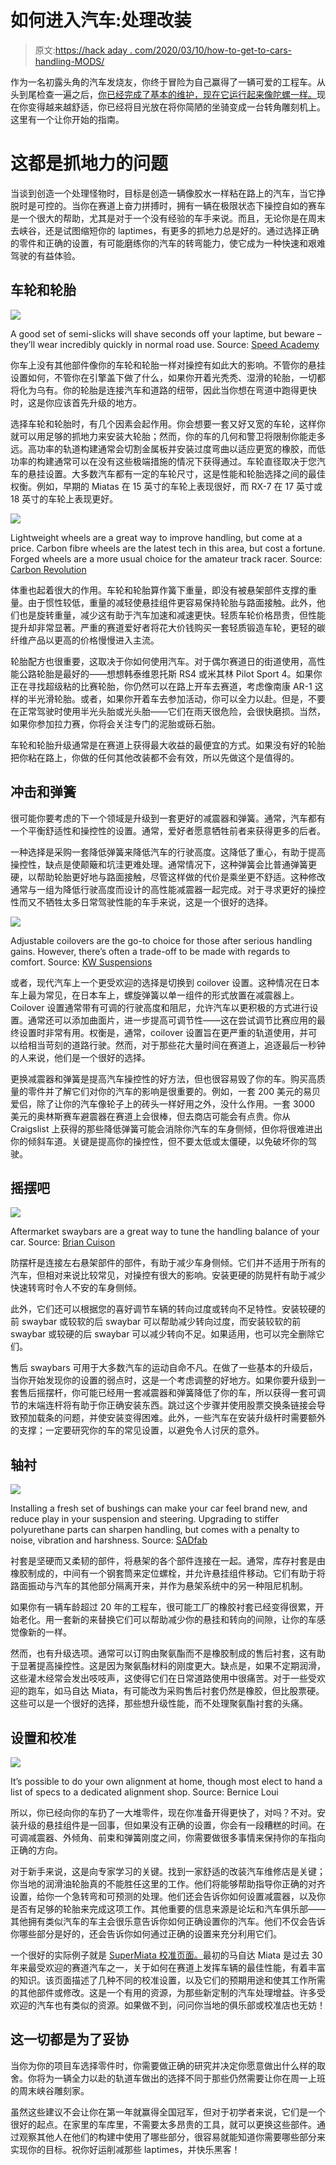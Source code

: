 # 如何进入汽车:处理改装

> 原文:[https://hack aday . com/2020/03/10/how-to-get-to-cars-handling-MODS/](https://hackaday.com/2020/03/10/how-to-get-into-cars-handling-mods/)

作为一名初露头角的汽车发烧友，你终于冒险为自己赢得了一辆可爱的工程车。从头到尾检查一遍之后，[你已经完成了基本的维护，现在它运行起来像陀螺一样。](https://hackaday.com/2020/02/12/how-to-get-into-cars-basic-maintenance/)现在你变得越来越舒适，你已经将目光放在将你简陋的坐骑变成一台转角雕刻机上。这里有一个让你开始的指南。

# 这都是抓地力的问题

当谈到创造一个处理怪物时，目标是创造一辆像胶水一样粘在路上的汽车，当它挣脱时是可控的。当你在赛道上奋力拼搏时，拥有一辆在极限状态下操控自如的赛车是一个很大的帮助，尤其是对于一个没有经验的车手来说。而且，无论你是在周末去峡谷，还是试图缩短你的 laptimes，有更多的抓地力总是好的。通过选择正确的零件和正确的设置，有可能磨练你的汽车的转弯能力，使它成为一种快速和艰难驾驶的有益体验。

## 车轮和轮胎

![](../Images/ae95c43c3fcc0fc6233c8eddec45e7a0.png)

A good set of semi-slicks will shave seconds off your laptime, but beware – they’ll wear incredibly quickly in normal road use. Source: [Speed Academy](http://speed.academy/100-tread-wear-track-tire-review-nankang-ar1-maxxis-rc1-toyo-r888r/?doing_wp_cron=1582951547.7578229904174804687500)

你车上没有其他部件像你的车轮和轮胎一样对操控有如此大的影响。不管你的悬挂设置如何，不管你在引擎盖下做了什么，如果你开着光秃秃、湿滑的轮胎，一切都将化为乌有。你的轮胎是连接汽车和道路的纽带，因此当你想在弯道中跑得更快时，这是你应该首先升级的地方。

选择车轮和轮胎时，有几个因素会起作用。你会想要一套又好又宽的车轮，这样你就可以用足够的抓地力来安装大轮胎；然而，你的车的几何和警卫将限制你能走多远。高功率的轨道构建通常会切割金属板并安装过度弯曲以适应更宽的橡胶，而低功率的构建通常可以在没有这些极端措施的情况下获得通过。车轮直径取决于您汽车的悬挂设置。大多数汽车都有一定的车轮尺寸，这是性能和轮胎选择之间的最佳权衡。例如，早期的 Miatas 在 15 英寸的车轮上表现很好，而 RX-7 在 17 英寸或 18 英寸的车轮上表现更好。

![](../Images/196db154a8fecde696133acee2cd27bd.png)

Lightweight wheels are a great way to improve handling, but come at a price. Carbon fibre wheels are the latest tech in this area, but cost a fortune. Forged wheels are a more usual choice for the amateur track racer. Source: [Carbon Revolution](https://www.carbonrev.com/)

体重也起着很大的作用。车轮和轮胎算作簧下重量，即没有被悬架部件支撑的重量。由于惯性较低，重量的减轻使悬挂组件更容易保持轮胎与路面接触。此外，他们也是旋转重量，减少这有助于汽车加速和减速更快。轻质车轮价格昂贵，但性能提升却非常显著。严重的赛道爱好者将花大价钱购买一套轻质锻造车轮，更轻的碳纤维产品以更高的价格慢慢进入主流。

轮胎配方也很重要，这取决于你如何使用汽车。对于偶尔赛道日的街道使用，高性能公路轮胎是最好的——想想韩泰维恩托斯 RS4 或米其林 Pilot Sport 4。如果你正在寻找超级粘的比赛轮胎，你仍然可以在路上开车去赛道，考虑像南康 AR-1 这样的半光滑轮胎。或者，如果你开着车去参加活动，你可以全力以赴。但是，不要在正常驾驶时使用半光头胎或光头胎——它们在雨天很危险，会很快磨损。当然，如果你参加拉力赛，你将会关注专门的泥胎或砾石胎。

车轮和轮胎升级通常是在赛道上获得最大收益的最便宜的方式。如果没有好的轮胎把你粘在路上，你做的任何其他改装都不会有效，所以先做这个是值得的。

## 冲击和弹簧

很可能你要考虑的下一个领域是升级到一套更好的减震器和弹簧。通常，汽车都有一个平衡舒适性和操控性的设置。通常，爱好者愿意牺牲前者来获得更多的后者。

一种选择是采购一套降低弹簧来降低汽车的行驶高度。这降低了重心，有助于提高操控性，缺点是使颠簸和坑洼更难处理。通常情况下，这种弹簧会比普通弹簧更硬，以帮助轮胎更好地与路面接触，尽管这样做的代价是乘坐更不舒适。这种修改通常与一组为降低行驶高度而设计的高性能减震器一起完成。对于寻求更好的操控性而又不牺牲太多日常驾驶性能的车手来说，这是一个很好的选择。

![](../Images/c7cebabde15cf34f1ee7e1564dc31200.png)

Adjustable coilovers are the go-to choice for those after serious handling gains. However, there’s often a trade-off to be made with regards to comfort. Source: [KW Suspensions](https://www.kwsuspensions.net/mazdamx5)

或者，现代汽车上一个更受欢迎的选择是切换到 coilover 设置。这种情况在日本车上最为常见，在日本车上，螺旋弹簧以单一组件的形式放置在减震器上。Coilover 设置通常带有可调的行驶高度和阻尼，允许汽车以更积极的方式进行设置。通常还可以添加曲面片，进一步提高可调节性——这在尝试调节比赛应用的最终设置时非常有用。权衡是，通常，coilover 设置旨在更严重的轨道使用，并可以给相当苛刻的道路行驶。然而，对于那些花大量时间在赛道上，追逐最后一秒钟的人来说，他们是一个很好的选择。

更换减震器和弹簧是提高汽车操控性的好方法，但也很容易毁了你的车。购买高质量的零件并了解它们对你的汽车的影响是很重要的。例如，一套 200 美元的易贝爱侣，除了让你的汽车像轮子上的砖头一样好用之外，没什么作用。一套 3000 美元的奥林斯赛车避震器在赛道上会很棒，但去商店可能会有点贵。你从 Craigslist 上获得的那些降低弹簧可能会消除你汽车的车身侧倾，但你将很难进出你的倾斜车道。关键是提高你的操控性，但不要太低或太僵硬，以免破坏你的驾驶。

## 摇摆吧

![](../Images/7a1e18643a5ffd5c2df214a2cdda5cba.png)

Aftermarket swaybars are a great way to tune the handling balance of your car. Source: [Brian Cuison](https://bcuison.wordpress.com/2014/09/01/miata-build-well-that-was-quick-new-suspension-components-wheels-and-some-tow-hook-rice-part-three/)

防摆杆是连接左右悬架部件的部件，有助于减少车身侧倾。它们并不适用于所有的汽车，但相对来说比较常见，对操控有很大的影响。安装更硬的防晃杆有助于减少快速转弯时令人不安的车身侧倾。

此外，它们还可以根据您的喜好调节车辆的转向过度或转向不足特性。安装较硬的前 swaybar 或较软的后 swaybar 可以帮助减少转向过度，而安装较软的前 swaybar 或较硬的后 swaybar 可以减少转向不足。如果适用，也可以完全删除它们。

售后 swaybars 可用于大多数汽车的运动自命不凡。在做了一些基本的升级后，当你开始发现你的设置的弱点时，这是一个考虑调整的好地方。如果你要升级到一套售后摇摆杆，你可能已经用一套减震器和弹簧降低了你的车，所以获得一套可调节的末端连杆将有助于你正确安装东西。跳过这个步骤并使用股票交换条链接会导致预加载条的问题，并使安装变得困难。此外，一些汽车在安装升级杆时需要额外的支撑；一定要研究你的车的常见设置，以避免令人讨厌的意外。

## 轴衬

![](../Images/183bb79440cf5a3e8765fadba84cf6e5.png)

Installing a fresh set of bushings can make your car feel brand new, and reduce play in your suspension and steering. Upgrading to stiffer polyurethane parts can sharpen handling, but comes with a penalty to noise, vibration and harshness. Source: [SADfab](http://sadfab.com/)

衬套是坚硬而又柔韧的部件，将悬架的各个部件连接在一起。通常，库存衬套是由橡胶制成的，中间有一个钢套筒来定位螺栓，并允许悬挂组件移动。它们有助于将路面振动与汽车的其他部分隔离开来，并作为悬架系统中的另一种阻尼机制。

如果你有一辆车龄超过 20 年的工程车，很可能工厂的橡胶衬套已经变得很累，开始老化。用一套新的来替换它们可以帮助减少你的悬挂和转向的间隙，让你的车感觉像新的一样。

然而，也有升级选项。通常可以订购由聚氨酯而不是橡胶制成的售后衬套，这有助于显著提高操控性。这是因为聚氨酯材料的刚度更大。缺点是，如果不定期润滑，这些灌木经常会发出吱吱声，这使得它们在日常道路使用中很痛苦。对于一些受欢迎的跑车，如马自达 Miata，有可能改为采购售后衬套仍然是橡胶，但比股票硬。这些可以是一个很好的选择，那些想升级性能，而不处理聚氨酯衬套的头痛。

## 设置和校准

![](../Images/7f3e23fa7af76df58f1803573e168b74.png)

It’s possible to do your own alignment at home, though most elect to hand a list of specs to a dedicated alignment shop. Source: Bernice Loui

所以，你已经向你的车扔了一大堆零件，现在你准备开得更快了，对吗？不对。安装升级的悬挂组件是一回事，但如果没有正确的设置，你会有一段糟糕的时间。在可调减震器、外倾角、前束和弹簧刚度之间，你需要做很多事情来保持你的车指向正确的方向。

对于新手来说，这是向专家学习的关键。找到一家舒适的改装汽车维修店是关键；你当地的润滑油轮胎真的不能胜任这里的工作。他们将能够帮助指导你正确的对齐设置，给你一个急转弯和可预测的处理。他们还会告诉你如何设置减震器，以及你是否有足够的轮胎来完成这项工作。其他重要的信息来源是论坛和汽车俱乐部——其他拥有类似汽车的车主会很乐意告诉你如何正确设置你的汽车。他们不仅会告诉你哪些部分是好的，还会告诉你如何通过正确的设置来充分利用它们。

一个很好的实际例子就是 [SuperMiata 校准页面。](https://supermiata.com/miata-race-alignment-info.aspx)最初的马自达 Miata 是过去 30 年来最受欢迎的赛道汽车之一，关于如何在赛道上发挥车辆的最佳性能，有着丰富的知识。该页面描述了几种不同的校准设置，以及它们的预期用途和使其工作所需的其他部件或修改。这是一个有用的资源，为那些新定制的汽车处理增益。许多受欢迎的汽车也有类似的资源。如果做不到，问问你当地的俱乐部或校准店也无妨！

## 这一切都是为了妥协

当你为你的项目车选择零件时，你需要做正确的研究并决定你愿意做出什么样的取舍。你将为一辆全力以赴的轨道车做出的选择不同于那些仍然需要让你在周一上班的周末峡谷雕刻家。

虽然这些建议不会让你在第一年就赢得全国冠军，但对于初学者来说，它们是一个很好的起点。在家里的车库里，不需要太多昂贵的工具，就可以更换这些部件。通过观察其他人在他们的构建中使用了哪些部分，很容易就能知道你需要哪些部分来实现你的目标。祝你好运削减那些 laptimes，并快乐黑客！